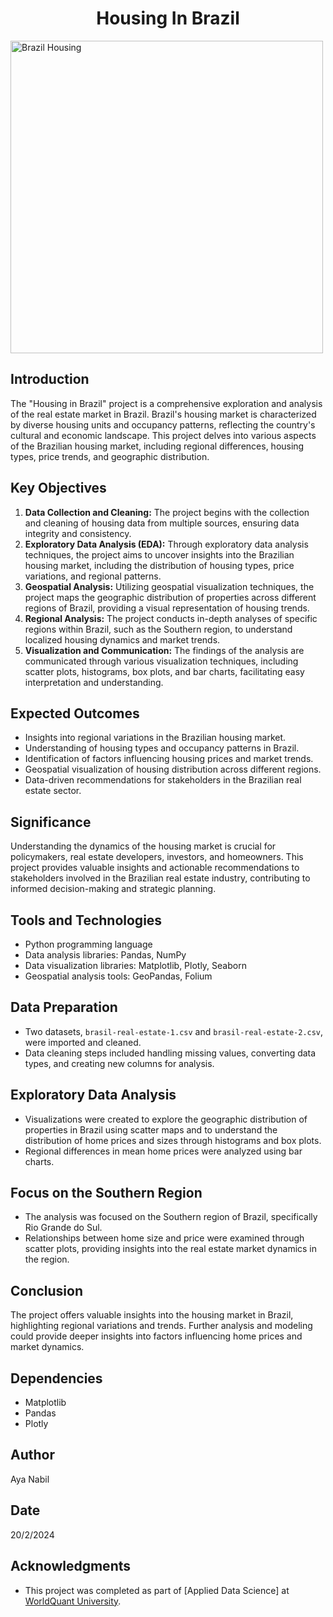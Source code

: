 <h1 style="text-align:center"> Housing In Brazil </h1>
<img src="https://th.bing.com/th/id/OIP.odQS4sRGK8Oa7O6q2CZbDgAAAA?rs=1&pid=ImgDetMain" alt="Brazil Housing" width = "500"/>

## Introduction
The "Housing in Brazil" project is a comprehensive exploration and analysis of the real estate market in Brazil. Brazil's housing market is characterized by diverse housing units and occupancy patterns, reflecting the country's cultural and economic landscape. This project delves into various aspects of the Brazilian housing market, including regional differences, housing types, price trends, and geographic distribution.

## Key Objectives
1. **Data Collection and Cleaning:** The project begins with the collection and cleaning of housing data from multiple sources, ensuring data integrity and consistency.
2. **Exploratory Data Analysis (EDA):** Through exploratory data analysis techniques, the project aims to uncover insights into the Brazilian housing market, including the distribution of housing types, price variations, and regional patterns.
3. **Geospatial Analysis:** Utilizing geospatial visualization techniques, the project maps the geographic distribution of properties across different regions of Brazil, providing a visual representation of housing trends.
4. **Regional Analysis:** The project conducts in-depth analyses of specific regions within Brazil, such as the Southern region, to understand localized housing dynamics and market trends.
5. **Visualization and Communication:** The findings of the analysis are communicated through various visualization techniques, including scatter plots, histograms, box plots, and bar charts, facilitating easy interpretation and understanding.

## Expected Outcomes
- Insights into regional variations in the Brazilian housing market.
- Understanding of housing types and occupancy patterns in Brazil.
- Identification of factors influencing housing prices and market trends.
- Geospatial visualization of housing distribution across different regions.
- Data-driven recommendations for stakeholders in the Brazilian real estate sector.

## Significance
Understanding the dynamics of the housing market is crucial for policymakers, real estate developers, investors, and homeowners. This project provides valuable insights and actionable recommendations to stakeholders involved in the Brazilian real estate industry, contributing to informed decision-making and strategic planning.

## Tools and Technologies
- Python programming language
- Data analysis libraries: Pandas, NumPy
- Data visualization libraries: Matplotlib, Plotly, Seaborn
- Geospatial analysis tools: GeoPandas, Folium

## Data Preparation
- Two datasets, `brasil-real-estate-1.csv` and `brasil-real-estate-2.csv`, were imported and cleaned.
- Data cleaning steps included handling missing values, converting data types, and creating new columns for analysis.

## Exploratory Data Analysis
- Visualizations were created to explore the geographic distribution of properties in Brazil using scatter maps and to understand the distribution of home prices and sizes through histograms and box plots.
- Regional differences in mean home prices were analyzed using bar charts.

## Focus on the Southern Region
- The analysis was focused on the Southern region of Brazil, specifically Rio Grande do Sul.
- Relationships between home size and price were examined through scatter plots, providing insights into the real estate market dynamics in the region.

## Conclusion
The project offers valuable insights into the housing market in Brazil, highlighting regional variations and trends. Further analysis and modeling could provide deeper insights into factors influencing home prices and market dynamics.

## Dependencies
- Matplotlib
- Pandas
- Plotly

## Author
Aya Nabil

## Date
20/2/2024

## Acknowledgments
- This project was completed as part of [Applied Data Science] at [WorldQuant University](https://www.wqu.edu/programs/applied-ds-lab/).
